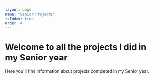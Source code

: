 ```yaml
---
layout: page
name: "Senior Projects"
isIndex: true
order: 4
---
```

# Welcome to all the projects I did in my Senior year

Here you'll find information about projects completed in my Senior year.
